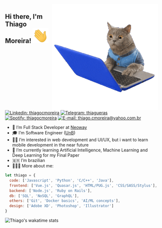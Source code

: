 <img align="right" width="350" height="350" src="https://github.com/thiagocmoreira/thiagocmoreira/blob/master/gifs/pc-cat.gif">

<h2>
  Hi there, I'm Thiago Moreira!
  <img style="margin: 0 auto" src="https://github.com/thiagocmoreira/thiagocmoreira/blob/master/gifs/hello.gif" height="50">
</h2>

[![Linkedin: thiagocmoreira](https://img.shields.io/badge/-thiagocmoreira-blue?style=flat-square&logo=Linkedin&logoColor=white&link=https://www.linkedin.com/in/thiagocmoreira/)](https://www.linkedin.com/in/thiagocmoreira/)
[![Telegram: thiagueras](https://img.shields.io/badge/-thiagueras-555?style=flat-square&logo=Telegram&logoColor=white&link=https://t.me/thiagueras)](https://t.me/thiagocmoreira)
[![Spotify: thiagocmoreira](https://img.shields.io/badge/thiagocmoreira-1ED760?style=flat-square&logo=Spotify&logoColor=white&link=https://open.spotify.com/user/thiagocmoreira?si=0gFrvBxpQlSlwuoP4Une6Q)](https://open.spotify.com/user/thiagocmoreira?si=0gFrvBxpQlSlwuoP4Une6Q)
[![E-mail: thiago.cmoreira@yahoo.com.br](https://img.shields.io/badge/email_me-6001D2?style=flat-square&logo=Yahoo!&logoColor=white&link=mailto:thiago.moreira@yahoo.com.br)](mailto:thiago.moreira@yahoo.com.br)

- 💼 I’m Full Stack Developer at [Neoway](https://www.neoway.com.br/)
- 🎓 I’m Software Engineer ([UnB](https://www.unb.br/))
- 👍🏽 I’m interested in web development and UI/UX, but i want to learn mobile development in the near future
- 🌱 I’m currently learning Artificial Intelligence, Machine Learning and Deep Learning for my Final Paper
- 🇧🇷 I’m brazilian
- 👨🏽‍💻 More about me:

```javascript
let thiago = {
  code: ['Javascript', 'Python', 'C/C++', 'Java'],
  frontend: ['Vue.js', 'Quasar.js', 'HTML/PUG.js', 'CSS/SASS/Stylus'],
  backend: ['Node.js', 'Ruby on Rails'],
  db: ['SQL', 'NoSQL', 'GraphQL'],
  others: ['Git', 'Docker basics', 'AI/ML concepts'],
  design: ['Adobe XD', 'Photoshop', 'Illustrator']
}
```

<!---
![Top Langs](https://github-readme-stats.vercel.app/api/top-langs/?username=thiagocmoreira&count_private=true)
-->

![Thiago's wakatime stats](https://github-readme-stats.vercel.app/api/wakatime?username=thiagocmoreira)
